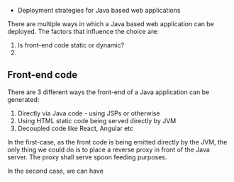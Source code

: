 * Deployment strategies for Java based web applications

There are multiple ways in which a Java based web application can be
deployed. The factors that influence the choice are:

1. Is front-end code static or dynamic?
2. 

## Front-end code

There are 3 different ways the front-end of a Java application can
be generated:

1. Directly via Java code - using JSPs or otherwise
2. Using HTML static code being served directly by JVM 
3. Decoupled code like React, Angular etc

In the first-case, as the front code is being emitted directly
by the JVM, the only thing we could do is to place a reverse proxy
in front of the Java server. The proxy shall serve spoon feeding
purposes.

In the second case, we can have